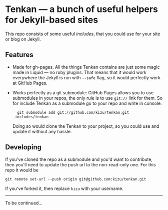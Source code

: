 # Tenkan — a bunch of useful helpers for Jekyll-based sites

This repo consists of some useful _includes_, that you could use for your site or blog on Jekyll.

## Features

- Made for gh-pages. All the things Tenkan contains are just some magic made in Liquid — no ruby plugins. That means that it would work everywhere the Jekyll is run with `--safe` flag, so it would perfectly work at GitHub Pages.

- Works perfectly as a git submodule: GitHub Pages allows you to use submodules in your repos, the only rule is to use `git://` link for them. So for include Tenkan as a submodule go to your repo and write in console:

        git submodule add git://github.com/kizu/tenkan.git _includes/tenkan

    Doing so would clone the Tenkan to your project, so you could use and update it without any hassle.

## Developing

If you've cloned the repo as a submodule and you'd want to contribute, then you'll need to update the push url to the non-read-only one. For this repo it would be

    git remote set-url --push origin git@github.com:kizu/tenkan.git

If you've forked it, then replace `kizu` with your username.

- - -

To be continued…
